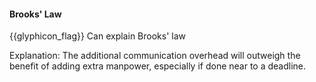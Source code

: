 <div id="title">

#### Brooks' Law

</div>

<span id="prereqs"></span>

<span id="outcomes">{{glyphicon_flag}} Can explain Brooks' law</span>

<div id="body">

<tip-box type="definition">
  <include src="../../common/definitions.md#def-brooks-law" />
</tip-box>

Explanation: The additional communication overhead will outweigh the benefit of adding extra manpower, especially if done near to a deadline.

</div>

<div id="extras">

<include src="exercises.md" />

</div>
